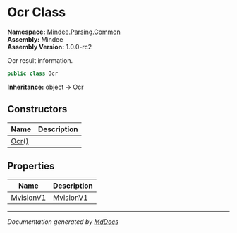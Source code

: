 ﻿<!--  
  <auto-generated>   
    The contents of this file were generated by a tool.  
    Changes to this file may be list if the file is regenerated  
  </auto-generated>   
-->

# Ocr Class

**Namespace:** [Mindee.Parsing.Common](../index.md)  
**Assembly:** Mindee  
**Assembly Version:** 1.0.0\-rc2

Ocr result information.

```csharp
public class Ocr
```

**Inheritance:** object → Ocr

## Constructors

| Name                           | Description |
| ------------------------------ | ----------- |
| [Ocr()](constructors/index.md) |             |

## Properties

| Name                                 | Description                        |
| ------------------------------------ | ---------------------------------- |
| [MvisionV1](properties/MvisionV1.md) | [MvisionV1](../MvisionV1/index.md) |

___

*Documentation generated by [MdDocs](https://github.com/ap0llo/mddocs)*
